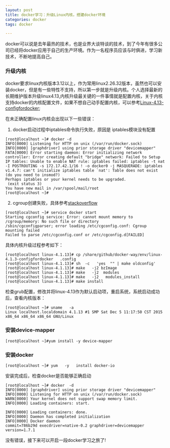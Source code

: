 ```yaml
---
layout: post
title: docker学习：升级Linux内核，搭建docker环境
categories: docker
tags: docker

---
```


docker可以说是去年最热的技术，也是业界大谈特谈的技术，到了今年有很多公司已经将docker应用于自己的生产环境。作为一名程序员应该与时俱进，学习新技术，不断地提高自己。

### 升级内核
docker要求linux内核版本3.12以上，作为常用linux2.26.32版本，虽然也可以安装docker，但是有一些特性不支持，所以第一步就是升级内核。个人选择最新的长期维护版本升级linux4.13,内核升级最关键的一件事情就是配置内核，关于内核支持docker的内核配置文件，如果不想自己动手配置内核，可以参考[Linux-4.13-configfordocker](https://github.com/myself659/docker-way/blob/master/env/linux-4.1.3-configfordocker);

在未正确配置linux内核会出现以下一些错误：

1. docker启动过程中iptables命令执行失败，原因是 iptables模块没有配置

```
[root@localhost ~]# docker -d
INFO[0000] Listening for HTTP on unix (/var/run/docker.sock) 
INFO[0000] [graphdriver] using prior storage driver "devicemapper" 
FATA[0000] Error starting daemon: Error initializing network controller: Error creating default "bridge" network: Failed to Setup IP tables: Unable to enable NAT rule: iptables failed: iptables -t nat -I POSTROUTING -s 172.17.42.1/16 ! -o docker0 -j MASQUERADE: iptables v1.4.7: can't initialize iptables table `nat': Table does not exist (do you need to insmod?)
Perhaps iptables or your kernel needs to be upgraded.
 (exit status 3) 
You have new mail in /var/spool/mail/root
[root@localhost ~]# 
```

2. cgroup创建失败，具体参考[stackoverflow](http://stackoverflow.com/questions/25183063/docker-on-rhel-6-cgroup-mounting-failing)

```
[root@localhost ~]# service docker start 
Starting cgconfig service: Error: cannot mount memory to /cgroup/memory: No such file or directory
/sbin/cgconfigparser; error loading /etc/cgconfig.conf: Cgroup mounting failed
Failed to parse /etc/cgconfig.conf or /etc/cgconfig.d[FAILED]
```

具体内核升级过程参考如下：

```
[root@localhost linux-4.1.13]# cp /share/github/docker-way/env/linux-4.1.3-configfordocker   .config 
[root@localhost linux-4.1.13]# sh  -c   'yes  "" | make oldconfig'
[root@localhost linux-4.1.13]# make   -j2 bzImage 
[root@localhost linux-4.1.13]# make   -j2  modules 
[root@localhost linux-4.1.13]# make   -j2   modules_install  
[root@localhost linux-4.1.13]# make install

```

检查grub配置，修改并将linux-4.13作为默认启动项，重启系统，系统启动成功后，查看内核版本：

```
[root@localhost ~]# uname   -a
Linux localhost.localdomain 4.1.13 #1 SMP Sat Dec 5 11:17:50 CST 2015 x86_64 x86_64 x86_64 GNU/Linux
```


### 安装device-mapper

```
[root@localhost ~]#yum install -y device-mapper

```

### 安装docker

```
[root@localhost ~]# yum   -y   install docker-io  
```

安装完成后，检查docker是否能够正确启动

```
[root@localhost ~]# docker  -d
INFO[0000] [graphdriver] using prior storage driver "devicemapper" 
INFO[0000] Listening for HTTP on unix (/var/run/docker.sock) 
WARN[0000] Your kernel does not support swap memory limit. 
INFO[0000] Loading containers: start.                   

INFO[0000] Loading containers: done.                    
INFO[0000] Daemon has completed initialization          
INFO[0000] Docker daemon                                 commit=786b29d execdriver=native-0.2 graphdriver=devicemapper version=1.7.1
```

没有错误，接下来可以开启一段docker学习之旅了!

<end>
